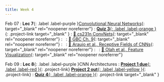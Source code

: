 ```yaml
---
title: Week 4
---
```


Feb 07
: **Lec 7**{: .label .label-purple }[Convolutional Neural Networks](/CSCI5980-Spr23-DeepRob/assets/slides/minn_deeprob_07_convolutional_neural_networks.pdf){: target="_blank" rel="noopener noreferrer"}
: [**Quiz 3**{: .label .label-orange }](https://www.gradescope.com/courses/481744){: .project-link target="_blank" }
  : [📖 cs231n ConvNets](https://cs231n.github.io/convolutional-networks/){: target="_blank" rel="noopener noreferrer"}
: &nbsp;
  : [📖 GBC Ch. 9](https://www.deeplearningbook.org/contents/convnets.html){: target="_blank" rel="noopener noreferrer"}
: &nbsp;
  : [📖 Araujo et al., Receptive Fields of CNNs](https://distill.pub/2019/computing-receptive-fields/){: target="_blank" rel="noopener noreferrer"}
: &nbsp;
  : [📖 Olah et al., Feature Visualization](https://distill.pub/2017/feature-visualization/){: target="_blank" rel="noopener noreferrer"}

Feb 09
: **Lec 8**{: .label .label-purple }CNN Architectures
: [**Project 1 due**{: .label .label-red }](/CSCI5980-Spr23-DeepRob/projects/project1/){: .project-link} [**Project 2 out**{: .label .label-yellow }](/projects/#project-2){: .project-link}
: [**Quiz 4**{: .label .label-orange }](https://www.gradescope.com/courses/481744){: .project-link target="_blank" }

<!-- Jan 27
: **Dis 4**{: .label .label-blue }[Optimization in PyTorch](#) -->
